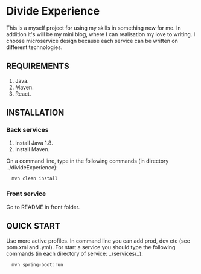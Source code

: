 Divide Experience
=================

This is a myself project for using my skills in something new for me.  In addition it's will be my mini blog, where I can realisation my love to writing.
I choose microservice design because each service can be written on different technologies.


REQUIREMENTS
------------

1. Java.
2. Maven.
3. React.


INSTALLATION
------------

### Back services

1. Install Java 1.8.
2. Install Maven.

On a command line, type in the following commands (in directory ../divideExperience):

      mvn clean install

### Front service

Go to README in front folder.


QUICK START
-----------

Use more active profiles. In command line you can add prod, dev etc (see pom.xml and .yml).
For start a service you should type the following commands (in each directory of service: ../services/..):

      mvn spring-boot:run